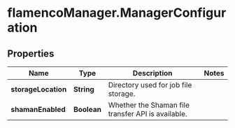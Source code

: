 # flamencoManager.ManagerConfiguration

## Properties

Name | Type | Description | Notes
------------ | ------------- | ------------- | -------------
**storageLocation** | **String** | Directory used for job file storage. | 
**shamanEnabled** | **Boolean** | Whether the Shaman file transfer API is available. | 



